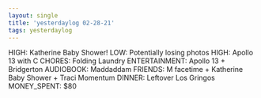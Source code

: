 ```yaml
---
layout: single
title: 'yesterdaylog 02-28-21'
tags: yesterdaylog
---
```


HIGH: Katherine Baby Shower!
LOW: Potentially losing photos
HIGH: Apollo 13 with C
CHORES: Folding Laundry
ENTERTAINMENT: Apollo 13 + Bridgerton
AUDIOBOOK: Maddaddam
FRIENDS: M facetime + Katherine Baby Shower + Traci Momentum
DINNER: Leftover Los Gringos
MONEY_SPENT: $80
